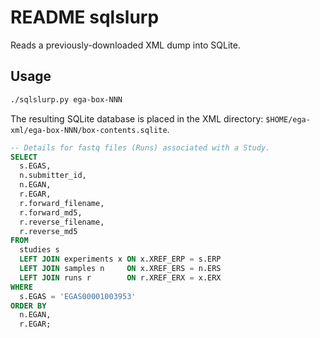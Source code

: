 # README sqlslurp

Reads a previously-downloaded XML dump into SQLite.

## Usage

```sh
./sqlslurp.py ega-box-NNN
```

The resulting SQLite database is placed in the XML directory: `$HOME/ega-xml/ega-box-NNN/box-contents.sqlite`.



```sql
-- Details for fastq files (Runs) associated with a Study.
SELECT
  s.EGAS,
  n.submitter_id,
  n.EGAN,
  r.EGAR,
  r.forward_filename,
  r.forward_md5,
  r.reverse_filename,
  r.reverse_md5
FROM
  studies s
  LEFT JOIN experiments x ON x.XREF_ERP = s.ERP
  LEFT JOIN samples n     ON x.XREF_ERS = n.ERS
  LEFT JOIN runs r        ON r.XREF_ERX = x.ERX
WHERE
  s.EGAS = 'EGAS00001003953'
ORDER BY
  n.EGAN,
  r.EGAR;
```

